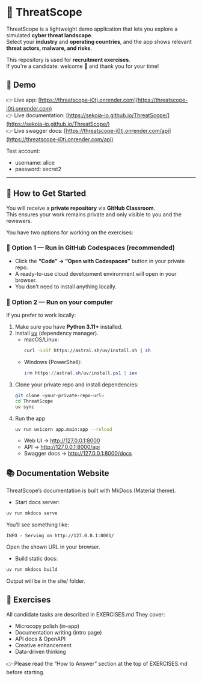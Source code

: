 # 🔎 ThreatScope

ThreatScope is a lightweight demo application that lets you explore a simulated **cyber threat landscape**.  
Select your **industry** and **operating countries**, and the app shows relevant **threat actors, malware, and risks**.  

This repository is used for **recruitment exercises**.  
If you're a candidate: welcome 👋 and thank you for your time!

## 📸 Demo

👉 Live app: [https://threatscope-i0tj.onrender.com](https://threatscope-i0tj.onrender.com)  
👉 Live documentation: [https://sekoia-io.github.io/ThreatScope/](https://sekoia-io.github.io/ThreatScope/)  
👉 Live swagger docs: [https://threatscope-i0tj.onrender.com/api](https://threatscope-i0tj.onrender.com/api)  

Test account:  
* username: alice
* password: secret2

---

## 🚀 How to Get Started

You will receive a **private repository** via **GitHub Classroom**.  
This ensures your work remains private and only visible to you and the reviewers.

You have two options for working on the exercises:

### 🔹 Option 1 — Run in GitHub Codespaces (recommended)
- Click the **“Code” → “Open with Codespaces”** button in your private repo.  
- A ready-to-use cloud development environment will open in your browser.  
- You don’t need to install anything locally.  

### 🔹 Option 2 — Run on your computer
If you prefer to work locally:  
1. Make sure you have **Python 3.11+** installed.  
2. Install [uv](https://github.com/astral-sh/uv) (dependency manager).  
   - macOS/Linux:  
     ```bash
     curl -LsSf https://astral.sh/uv/install.sh | sh
     ```  
   - Windows (PowerShell):  
     ```powershell
     irm https://astral.sh/uv/install.ps1 | iex
     ```  
3. Clone your private repo and install dependencies:  
   ```bash
   git clone <your-private-repo-url>
   cd ThreatScope
   uv sync
   ```
4. Run the app
   ```bash
   uv run uvicorn app.main:app --reload
   ```
   * Web UI → http://127.0.0.1:8000   
   * API → http://127.0.0.1:8000/api
   * Swagger docs → http://127.0.0.1:8000/docs

## 📚 Documentation Website

ThreatScope’s documentation is built with MkDocs (Material theme).

* Start docs server:   
```bash
uv run mkdocs serve
```

You’ll see something like:
```nginx
INFO - Serving on http://127.0.0.1:8001/
```
Open the shown URL in your browser.

* Build static docs:
```bash
uv run mkdocs build
```
Output will be in the site/ folder.

## 📝 Exercises

All candidate tasks are described in EXERCISES.md
They cover:
* Microcopy polish (in-app)
* Documentation writing (intro page)
* API docs & OpenAPI
* Creative enhancement
* Data-driven thinking

👉 Please read the “How to Answer” section at the top of EXERCISES.md before starting.
